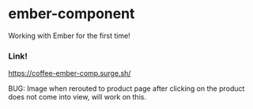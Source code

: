 # ember-component
Working with Ember for the first time!

### Link!
https://coffee-ember-comp.surge.sh/


BUG: Image when rerouted to product page after clicking on the product does not come into view, will work on this.
